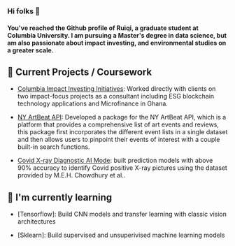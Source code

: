 ### Hi folks 👋

#### You've reached the Github profile of Ruiqi, a graduate student at Columbia University. I am pursuing a Master's degree in data science, but am also passionate about impact investing, and environmental studies on a greater scale. 

## 🔭 Current Projects / Coursework

- [Columbia Impact Investing Initiatives](https://sipa.campusgroups.com/ci3/home/): Worked directly with clients on two impact-focus projects as a consultant including ESG blockchain technology applications and Microfinance in Ghana.

- [NY ArtBeat API](https://github.com/ruiqixue16/nyartbeatpkg): Developed a package for the NY ArtBeat API, which is a platform that provides a comprehensive list of art events and reviews, this package first incorporates the different event lists in a single dataset and then allows users to pinpoint their events of interest with a couple built-in search functions.

- [Covid X-ray Diagnostic AI Mode](https://github.com/ruiqixue16/Covid_Xrays_Image_ML_Models): built prediction models with above 90% accuracy to identify Covid positive X-ray pictures using the dataset provided by M.E.H. Chowdhury et al..

## 🌱 I'm currently learning

- [Tensorflow]: Build CNN models and transfer learning with classic vision architectures

- [Sklearn]: Build supervised and unsuperivised machine learning models


<!--
**ruiqixue16/ruiqixue16** is a ✨ _special_ ✨ repository because its `README.md` (this file) appears on your GitHub profile.

Here are some ideas to get you started:

- 🔭 I’m currently working on ...
- 🌱 I’m currently learning ...
- 👯 I’m looking to collaborate on ...
- 🤔 I’m looking for help with ...
- 💬 Ask me about ...
- 📫 How to reach me: ...
- 😄 Pronouns: ...
- ⚡ Fun fact: ...
-->
